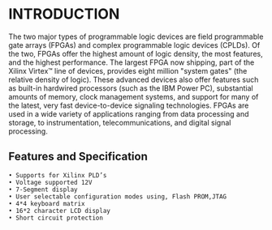 # INTRODUCTION
The two major types of programmable logic devices are field programmable gate arrays (FPGAs) and complex programmable logic devices (CPLDs). Of the two, FPGAs offer the highest amount of logic density, the most features, and the highest performance. The largest FPGA now shipping, part of the Xilinx Virtex™ line of devices, provides eight million "system gates" (the relative density of logic). These advanced devices also offer features such as built-in hardwired processors (such as the IBM Power PC), substantial amounts of memory, clock management systems, and support for many of the latest, very fast device-to-device signaling technologies. FPGAs are used in a wide variety of applications ranging from data processing and storage, to instrumentation, telecommunications, and digital signal processing.
## Features and Specification
    • Supports for Xilinx PLD’s
    • Voltage supported 12V
    • 7-Segment display
    • User selectable configuration modes using, Flash PROM,JTAG
    • 4*4 keyboard matrix
    • 16*2 character LCD display
    • Short circuit protection

